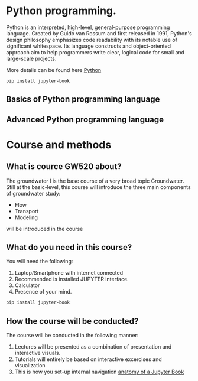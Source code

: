 # Python programming.

Python is an interpreted, high-level, general-purpose programming language. Created by Guido van Rossum and first released in 1991, Python's design philosophy emphasizes code readability with its notable use of significant whitespace. Its language constructs and object-oriented approach aim to help programmers write clear, logical code for small and large-scale projects.

More details can be found here [Python][Py]

[Py]:https://www.python.org/

```bash
pip install jupyter-book
```

## Basics of Python programming language


## Advanced Python programming language 





# Course and methods

## What is cource GW520 about?

The groundwater I is the base course of a very broad topic Groundwater. Still at the basic-level, this course will introduce the three main components
of groundwater study: 
- Flow 
- Transport
- Modeling 

will be introduced in the course

## What do you need in this course?

You will need the following:

1. Laptop/Smartphone with internet connected
2. Recommended is installed JUPYTER interface.
3. Calculator
4. Presence of your mind.

```bash
pip install jupyter-book
```

## How the course will be conducted?

The course will be conducted in the following manner:

1. Lectures will be presented as a combination of presentation and interactive visuals.
2. Tutorials will entirely be based on interactive excercises and visualization 
3. This is how you set-up internal navigation [anatomy of a Jupyter Book](01-5_tour.html)
